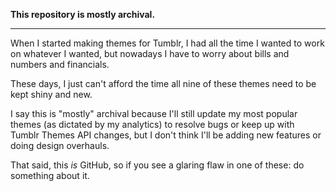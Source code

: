 **This repository is mostly archival.**

------------------

When I started making themes for Tumblr, I had all the time I wanted to work on whatever I wanted, but nowadays I have to worry about bills and numbers and financials. 

These days, I just can't afford the time all nine of these themes need to be kept shiny and new.

I say this is "mostly" archival because I'll still update my most popular themes (as dictated by my analytics) to resolve bugs or keep up with Tumblr Themes API changes, but I don't think I'll be adding new features or doing design overhauls.

That said, this *is* GitHub, so if you see a glaring flaw in one of these: do something about it.
